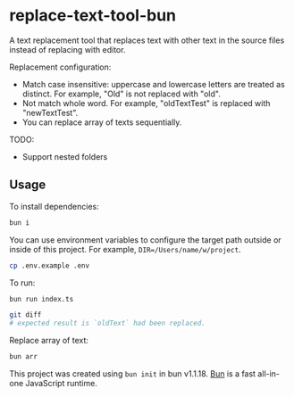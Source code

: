 # replace-text-tool-bun

A text replacement tool that replaces text with other text in the source files instead of replacing with editor.

Replacement configuration:

- Match case insensitive: uppercase and lowercase letters are treated as distinct. For example, "Old" is not replaced with "old".
- Not match whole word. For example, "oldTextTest" is replaced with "newTextTest".
- You can replace array of texts sequentially.

TODO:

- Support nested folders

## Usage

To install dependencies:

```bash
bun i
```

You can use environment variables to configure the target path outside or inside of this project.
For example, `DIR=/Users/name/w/project`.

```bash
cp .env.example .env
```

To run:

```bash
bun run index.ts

git diff
# expected result is `oldText` had been replaced.
```

Replace array of text:

```bash
bun arr
```

This project was created using `bun init` in bun v1.1.18. [Bun](https://bun.sh) is a fast all-in-one JavaScript runtime.
